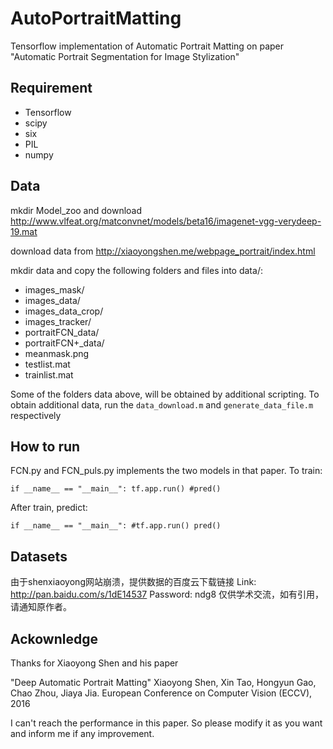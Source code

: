 # AutoPortraitMatting
Tensorflow implementation of Automatic Portrait Matting on paper "Automatic Portrait Segmentation for Image Stylization"

## Requirement

* Tensorflow
* scipy
* six
* PIL
* numpy



## Data

mkdir Model_zoo and download http://www.vlfeat.org/matconvnet/models/beta16/imagenet-vgg-verydeep-19.mat

download data from http://xiaoyongshen.me/webpage_portrait/index.html

mkdir data and copy the following folders and files into data/:

  * images_mask/
  * images_data/
  * images_data_crop/
  * images_tracker/
  * portraitFCN_data/
  * portraitFCN+_data/
  * meanmask.png
  * testlist.mat
  * trainlist.mat

Some of the folders data above, will be obtained by additional scripting. To obtain additional data, run the `data_download.m` and `generate_data_file.m` respectively

## How to run

FCN.py and FCN_puls.py implements the two models in that paper.
To train:

`
  if __name__ == "__main__":
      tf.app.run()
      #pred()
`

After train, predict:

`
  if __name__ == "__main__":
      #tf.app.run()
      pred()
`
## Datasets
由于shenxiaoyong网站崩溃，提供数据的百度云下载链接
Link: http://pan.baidu.com/s/1dE14537 
Password: ndg8
仅供学术交流，如有引用，请通知原作者。

## Ackownledge

Thanks for Xiaoyong Shen and his paper

"Deep Automatic Portrait Matting" Xiaoyong Shen, Xin Tao, Hongyun Gao, Chao Zhou, Jiaya Jia. European Conference on Computer Vision (ECCV), 2016

I can't reach the performance in this paper. So please modify it as you want and inform me if any improvement.
